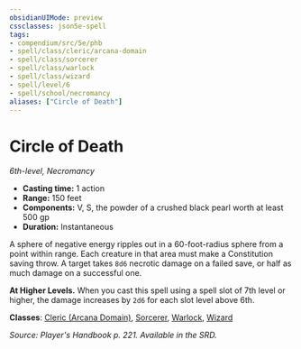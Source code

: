 ```yaml
---
obsidianUIMode: preview
cssclasses: json5e-spell
tags:
- compendium/src/5e/phb
- spell/class/cleric/arcana-domain
- spell/class/sorcerer
- spell/class/warlock
- spell/class/wizard
- spell/level/6
- spell/school/necromancy
aliases: ["Circle of Death"]
---
```

# Circle of Death
*6th-level, Necromancy*  

- **Casting time:** 1 action
- **Range:** 150 feet
- **Components:** V, S, the powder of a crushed black pearl worth at least 500 gp
- **Duration:** Instantaneous

A sphere of negative energy ripples out in a 60-foot-radius sphere from a point within range. Each creature in that area must make a Constitution saving throw. A target takes `8d6` necrotic damage on a failed save, or half as much damage on a successful one.

**At Higher Levels.** When you cast this spell using a spell slot of 7th level or higher, the damage increases by `2d6` for each slot level above 6th.

**Classes**: [Cleric (Arcana Domain)](compendium/classes/cleric-arcana-domain-scag.md), [Sorcerer](compendium/classes/sorcerer.md), [Warlock](compendium/classes/warlock.md), [Wizard](compendium/classes/wizard.md)

*Source: Player's Handbook p. 221. Available in the SRD.*